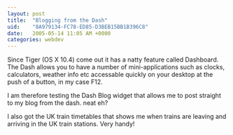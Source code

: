 ```yaml
---
layout: post
title:  "Blogging from the Dash"
uid:	"8A979134-FC78-ED85-D3BEB15BB1B396C8"
date:   2005-05-14 11:05 AM +0000
categories: webdev
---
```

Since Tiger (OS X 10.4) come out it has a natty feature called Dashboard. The Dash allows you to have a number of mini-applications such as clocks, calculators, weather info etc accessable quickly on your desktop at the push of a button, in my case F12.

I am therefore testing the Dash Blog widget that allows me to post straight to my blog from the dash. neat eh?

I also got the UK train timetables that shows me when trains are leaving and arriving in the UK train stations. Very handy!